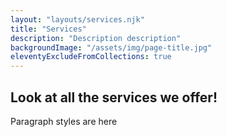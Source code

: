```yaml
---
layout: "layouts/services.njk"
title: "Services"
description: "Description description"
backgroundImage: "/assets/img/page-title.jpg"
eleventyExcludeFromCollections: true
---
```


## Look at all the services we offer!

Paragraph styles are here
